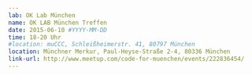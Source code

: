 ```yaml
---
lab: OK Lab München
name: OK LAB München Treffen
date: 2015-06-10 #YYYY-MM-DD
time: 18-20 Uhr
#location: muCCC, Schleißheimerstr. 41, 80797 München
location: Münchner Merkur, Paul-Heyse-Straße 2-4, 80336 München
link-url: http://www.meetup.com/code-for-muenchen/events/222836454/
---
```

